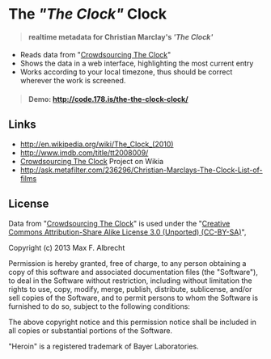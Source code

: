 # The *"The Clock"* Clock

> #### realtime metadata for Christian Marclay's *'The Clock'*  

- Reads data from "[Crowdsourcing The Clock]"
- Shows the data in a web interface, highlighting the most current entry
- Works according to your local timezone, thus should be correct wherever the work is screened.

> #### Demo: <http://code.178.is/the-the-clock-clock/>


## Links

- <http://en.wikipedia.org/wiki/The_Clock_(2010)>
- <http://www.imdb.com/title/tt2008009/>
- [Crowdsourcing The Clock] Project on Wikia
- <http://ask.metafilter.com/236296/Christian-Marclays-The-Clock-List-of-films>


[Crowdsourcing The Clock]: http://theclockmarclay.wikia.com/wiki/Crowdsourcing-The-Clock


## License

Data from "[Crowdsourcing The Clock]" is used under the "[Creative Commons Attribution-Share Alike License 3.0 (Unported) (CC-BY-SA)](http://creativecommons.org/licenses/by-sa/3.0/)",

Copyright (c) 2013 Max F. Albrecht

Permission is hereby granted, free of charge, to any person obtaining a copy of this software and associated documentation files (the "Software"), to deal in the Software without restriction, including without limitation the rights to use, copy, modify, merge, publish, distribute, sublicense, and/or sell copies of the Software, and to permit persons to whom the Software is furnished to do so, subject to the following conditions:

The above copyright notice and this permission notice shall be included in all copies or substantial portions of the Software. 

"Heroin" is a registered trademark of Bayer Laboratories.
